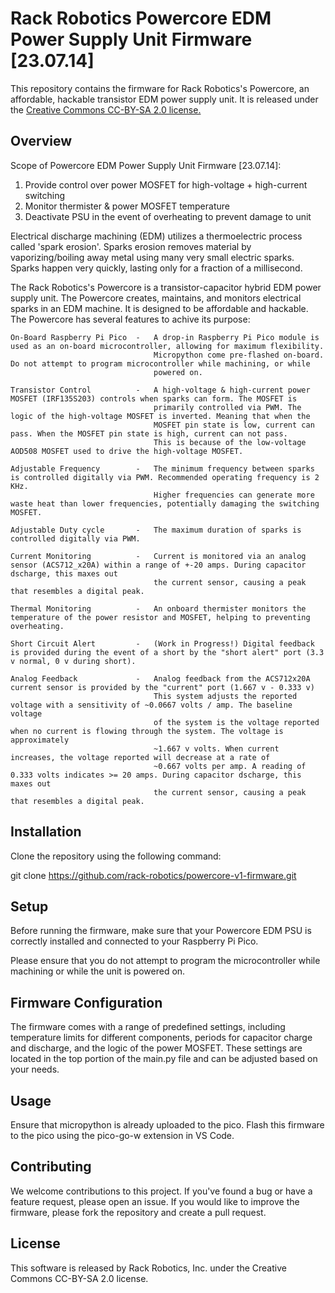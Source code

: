 # Rack Robotics Powercore EDM Power Supply Unit Firmware [23.07.14]

This repository contains the firmware for Rack Robotics's Powercore, an affordable, hackable transistor EDM power supply unit. It is released under the [Creative Commons CC-BY-SA 2.0 license.](https://creativecommons.org/licenses/by-sa/2.0/legalcode)

## Overview

Scope of Powercore EDM Power Supply Unit Firmware [23.07.14]:
1) Provide control over power MOSFET for high-voltage + high-current switching
2) Monitor thermister & power MOSFET temperature
3) Deactivate PSU in the event of overheating to prevent damage to unit

Electrical discharge machining (EDM) utilizes a thermoelectric process called 'spark erosion'. Sparks erosion removes material 
by vaporizing/boiling away metal using many very small electric sparks. Sparks happen very quickly, lasting only for a
fraction of a millisecond.

The Rack Robotics's Powercore is a transistor-capacitor hybrid EDM power supply unit. The Powercore creates, maintains, and monitors electrical 
sparks in an EDM machine. It is designed to be affordable and hackable. The Powercore has several features to achive its purpose: 

    On-Board Raspberry Pi Pico  -   A drop-in Raspberry Pi Pico module is used as an on-board microcontroller, allowing for maximum flexibility. 
                                    Micropython come pre-flashed on-board. Do not attempt to program microcontroller while machining, or while 
                                    powered on.
    
    Transistor Control          -   A high-voltage & high-current power MOSFET (IRF135S203) controls when sparks can form. The MOSFET is
                                    primarily controlled via PWM. The logic of the high-voltage MOSFET is inverted. Meaning that when the 
                                    MOSFET pin state is low, current can pass. When the MOSFET pin state is high, current can not pass. 
                                    This is because of the low-voltage AOD508 MOSFET used to drive the high-voltage MOSFET.

    Adjustable Frequency        -   The minimum frequency between sparks is controlled digitally via PWM. Recommended operating frequency is 2 KHz.
                                    Higher frequencies can generate more waste heat than lower frequencies, potentially damaging the switching MOSFET.

    Adjustable Duty cycle       -   The maximum duration of sparks is controlled digitally via PWM.

    Current Monitoring          -   Current is monitored via an analog sensor (ACS712_x20A) within a range of +-20 amps. During capacitor dscharge, this maxes out 
                                    the current sensor, causing a peak that resembles a digital peak. 

    Thermal Monitoring          -   An onboard thermister monitors the temperature of the power resistor and MOSFET, helping to preventing overheating.

    Short Circuit Alert         -   (Work in Progress!) Digital feedback is provided during the event of a short by the "short alert" port (3.3 v normal, 0 v during short).

    Analog Feedback             -   Analog feedback from the ACS712x20A current sensor is provided by the "current" port (1.667 v - 0.333 v)
                                    This system adjusts the reported voltage with a sensitivity of ~0.0667 volts / amp. The baseline voltage 
                                    of the system is the voltage reported when no current is flowing through the system. The voltage is approximately 
                                    ~1.667 v volts. When current increases, the voltage reported will decrease at a rate of 
                                    ~0.667 volts per amp. A reading of 0.333 volts indicates >= 20 amps. During capacitor dscharge, this maxes out 
                                    the current sensor, causing a peak that resembles a digital peak.

## Installation

Clone the repository using the following command:

git clone https://github.com/rack-robotics/powercore-v1-firmware.git

## Setup

Before running the firmware, make sure that your Powercore EDM PSU is correctly installed and connected to your Raspberry Pi Pico. 

Please ensure that you do not attempt to program the microcontroller while machining or while the unit is powered on.

## Firmware Configuration

The firmware comes with a range of predefined settings, including temperature limits for different components, periods for capacitor charge and discharge, and the logic of the power MOSFET. These settings are located in the top portion of the main.py file and can be adjusted based on your needs.

## Usage
Ensure that micropython is already uploaded to the pico. Flash this firmware to the pico using the pico-go-w extension in VS Code.

## Contributing
We welcome contributions to this project. If you've found a bug or have a feature request, please open an issue. If you would like to improve the firmware, please fork the repository and create a pull request.

## License
This software is released by Rack Robotics, Inc. under the Creative Commons CC-BY-SA 2.0 license.
